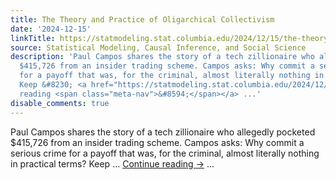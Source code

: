 ```yaml
---
title: The Theory and Practice of Oligarchical Collectivism
date: '2024-12-15'
linkTitle: https://statmodeling.stat.columbia.edu/2024/12/15/the-theory-and-practice-of-oligarchical-collectivism/
source: Statistical Modeling, Causal Inference, and Social Science
description: 'Paul Campos shares the story of a tech zillionaire who allegedly pocketed
  $415,726 from an insider trading scheme. Campos asks: Why commit a serious crime
  for a payoff that was, for the criminal, almost literally nothing in practical terms?
  Keep &#8230; <a href="https://statmodeling.stat.columbia.edu/2024/12/15/the-theory-and-practice-of-oligarchical-collectivism/">Continue
  reading <span class="meta-nav">&#8594;</span></a> ...'
disable_comments: true
---
```

Paul Campos shares the story of a tech zillionaire who allegedly pocketed $415,726 from an insider trading scheme. Campos asks: Why commit a serious crime for a payoff that was, for the criminal, almost literally nothing in practical terms? Keep &#8230; <a href="https://statmodeling.stat.columbia.edu/2024/12/15/the-theory-and-practice-of-oligarchical-collectivism/">Continue reading <span class="meta-nav">&#8594;</span></a> ...